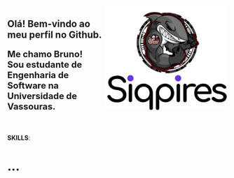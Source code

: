<img src="siqpires_icon.svg" width="280px" min-width="280px" max-width="280px" align="right" alt="Logo Bruno"/>

<div/>

## Olá! Bem-vindo ao meu perfil no Github.
<p style="font-size:20px;"><strong>Me chamo Bruno!</br>Sou estudante de Engenharia de Software na Universidade de Vassouras.</strong></p>

<!-- <img src="saquasoftware.png" width="120px" min-width="120px" max-width="120px" align="right" alt="Logo Engenharia de software Universidade de Vassouras"/> -->

</br>

<p><strong>SKILLS</strong>:</p>

<h1><strong>...</strong></h1>

<br>

